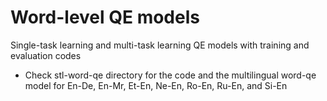# Word-level QE models

Single-task learning and multi-task learning QE models with training and evaluation codes

- Check stl-word-qe directory for the code and the multilingual word-qe model for En-De, En-Mr, Et-En, Ne-En, Ro-En, Ru-En, and Si-En
